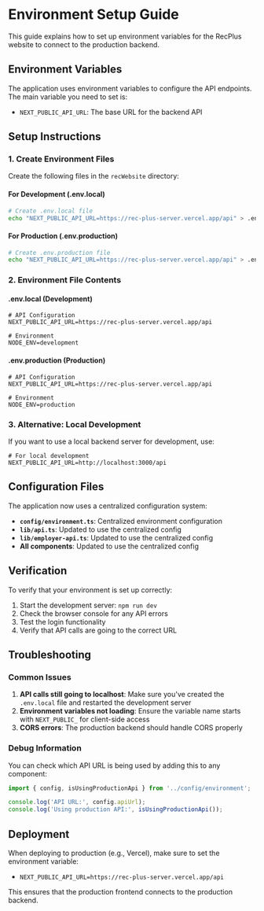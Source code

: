 # Environment Setup Guide

This guide explains how to set up environment variables for the RecPlus website to connect to the production backend.

## Environment Variables

The application uses environment variables to configure the API endpoints. The main variable you need to set is:

- `NEXT_PUBLIC_API_URL`: The base URL for the backend API

## Setup Instructions

### 1. Create Environment Files

Create the following files in the `recWebsite` directory:

#### For Development (.env.local)
```bash
# Create .env.local file
echo "NEXT_PUBLIC_API_URL=https://rec-plus-server.vercel.app/api" > .env.local
```

#### For Production (.env.production)
```bash
# Create .env.production file
echo "NEXT_PUBLIC_API_URL=https://rec-plus-server.vercel.app/api" > .env.production
```

### 2. Environment File Contents

#### .env.local (Development)
```env
# API Configuration
NEXT_PUBLIC_API_URL=https://rec-plus-server.vercel.app/api

# Environment
NODE_ENV=development
```

#### .env.production (Production)
```env
# API Configuration
NEXT_PUBLIC_API_URL=https://rec-plus-server.vercel.app/api

# Environment
NODE_ENV=production
```

### 3. Alternative: Local Development

If you want to use a local backend server for development, use:

```env
# For local development
NEXT_PUBLIC_API_URL=http://localhost:3000/api
```

## Configuration Files

The application now uses a centralized configuration system:

- **`config/environment.ts`**: Centralized environment configuration
- **`lib/api.ts`**: Updated to use the centralized config
- **`lib/employer-api.ts`**: Updated to use the centralized config
- **All components**: Updated to use the centralized config

## Verification

To verify that your environment is set up correctly:

1. Start the development server: `npm run dev`
2. Check the browser console for any API errors
3. Test the login functionality
4. Verify that API calls are going to the correct URL

## Troubleshooting

### Common Issues

1. **API calls still going to localhost**: Make sure you've created the `.env.local` file and restarted the development server
2. **Environment variables not loading**: Ensure the variable name starts with `NEXT_PUBLIC_` for client-side access
3. **CORS errors**: The production backend should handle CORS properly

### Debug Information

You can check which API URL is being used by adding this to any component:

```typescript
import { config, isUsingProductionApi } from '../config/environment';

console.log('API URL:', config.apiUrl);
console.log('Using production API:', isUsingProductionApi());
```

## Deployment

When deploying to production (e.g., Vercel), make sure to set the environment variable:

- `NEXT_PUBLIC_API_URL=https://rec-plus-server.vercel.app/api`

This ensures that the production frontend connects to the production backend. 